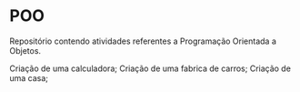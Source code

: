 # POO

Repositório contendo atividades referentes a Programação Orientada a Objetos.

Criação de uma calculadora;
Criação de uma fabrica de carros;
Criação de uma casa;
